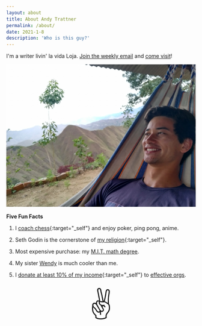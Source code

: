 ```yaml
---
layout: about
title: About Andy Trattner
permalink: /about/
date: 2021-1-8
description: 'Who is this guy?'
---
```


I'm a writer livin' la vida Loja. [Join the weekly email](/join) and [come visit](/visit)!

![](/img/happy-hammock.jpg#L)

**Five Fun Facts**

1. I [coach chess](/chess){:target="_self"} and enjoy poker, ping pong, anime.

2. Seth Godin is the cornerstone of [my religion](/influences){:target="_self"}.

3. Most expensive purchase: my [M.I.T. math degree](/img/18c-diploma.png).

4. My sister [Wendy](https://wendytrattner.com) is much cooler than me.

5. I [donate at least 10% of my income](/giving-what-we-can){:target="_self"} to [effective orgs](https://www.givewell.org/).

<div style="font-size:80px; text-align: center">&#9996;</div>




<!--3. At age 9, I [became an orphan](https://www.jsonline.com/story/sports/columnists/gary-damato/2017/05/16/damato-inmate-no-500995-key-erin-hills/101438010/).-->

<!--
I'm an engineer with the heart of an educator and the spirit of an entrepreneur, currently living in Loja (Ecuador). Come [visit](/visit)!

![](/img/happy-hammock.jpg#L)

I've written [1 book](/books) and [{{site.posts.length}} blog posts](/things). It would be an honor to have you [join the weekly email](/subscribe).

Five Fun Facts:
1. I am a [chess coach](/chess) constantly tempted by poker, ping pong, and anime.
2. The most expensive thing I ever bought was my [M.I.T. math degree](/).
3. Just before my tenth birthday, I [became](/) an orphan.
4. My sister [Wendy](https://wendytrattner.com) is significantly cooler than me and doesn't like being a fun fact.
5. I [donate at least 10% of my income](/giving-what-we-can) to disproportionately effective organizations.

Big thanks to many formative [influences](/influences).

<span style='font-size:80px;'>&#9996;</span>
-->



<!--
I'm a writer living in Loja, Ecuador. Come [visit](/visit)!

![](/img/happy-hammock.jpg#L)

I've written [1 book](/books) and [{{site.posts.length}} blog posts](/things). It would be an honor to have you [join the weekly email](/subscribe).

Five Fun Facts:
1. I could do ping pong and anime all day long.
2. The most expensive thing I ever bought was my [M.I.T. math degree](/).
3. I [became](/) an orphan at age nine.
4. My sister [Wendy](https://wendytrattner.com) is significantly cooler than me.
5. I have [pledged to donate 10% of my income](/giving-what-we-can) to organizations that do the most good.

Big thanks to many formative [influences](/influences).

<span style='font-size:80px;'>&#9996;</span>
-->




<!--
I'm currently building a home in Loja, Ecuador and [turning pro](/influences/#pro).

![](/img/happy-hammock.jpg#L)

Life is groovy.
-->




<!--
explore the blog with the links below
and
here's my living list of inspiring influences


- [Brushing Teeth](https://andytrattner.com/brushing-teeth.html)
- [Entrepreneurship](https://andytrattner.com/entrepreneurship.html)
- [Baseline Normal](https://andytrattner.com/normal.html)
- [Presidential Conversations](https://andytrattner.com/presidential-conversations.html)
- [Giving What We Can](https://andytrattner.com/giving-what-we-can.html)
- [Positive Sum](https://andytrattner.com/positive-sum.html)
- [My First Book](https://andytrattner.com/first-book.html)

This blog is called "ALT Thoughts" from my initials. To get a sample, click random at the bottom of this page, search the archive, jump to whatever's [latest]({{site.posts.first.url | prepend: site.baseurl }}), or try some past favorites:

See Github for the [source code](https://github.com/trattner/trattner.github.io/).

If you'd like to follow along,

Here are some favorite past articles

In case you're looking for recommended reading, I recently consolidated this [ongoing list of my major influences](https://andytrattner.com/influences/).

Snail mail and ringing phones are comforting in my old age. When in doubt, [reach out](/contact)!

As always, [enjoying food](https://github.com/trattner/atratt/blob/master/_posts/2019-1-31-food.md) and tempted to [play poker against my best interests](https://github.com/trattner/atratt/blob/master/_posts/2019-1-25-poker-sim.md).

You may [join me](https://docs.google.com/forms/d/e/1FAIpQLSfH7b6KQZvwVUkZ-pO_wKsEGPT08IfQUHVVVTNRK-WMajTjSQ/viewform?usp=sf_link) if you'd like to get new posts by email. I promise to never share or sell your data, and you can opt-out at any time.

I've previously posted [some links to what the Internet has said about me](https://andytrattner.com/February-2020.html#on-social-media-and-google){:target="_blank"}.

I enjoy [cooking](https://github.com/trattner/atratt/blob/master/_posts/2019-1-31-food.md) and I always do the dishes. Once upon a time, [I made a fancy battlebot](https://github.com/trattner/atratt/blob/master/_posts/2019-1-31-battlebot.md). I'm often tempted to play poker [against my best interests](https://github.com/trattner/atratt/blob/master/_posts/2019-1-25-poker-sim.md). I am affectionate towards animals but don't like having pets. I cry during beautiful movie moments. I dare you to beat me at ping pong and would love to throw a frisbee.

Words my friends use to describe me: genuine, friendly, introspective, self-improving, spontaneous, quirky.

Previously, I worked in customer
My professional background includes [ReadMe](https://andytrattner.com/March-2020.html), [Scale AI](https://andytrattner.com/Scale-AI.html), [Lean On Me](https://lean0n.me/), [the White House](https://blog.ed.gov/2017/07/the-ability-to-inspire/), [MIT](/img/mit-diploma.png), and [the Space Station](https://ntrs.nasa.gov/citations/20160001341). I've previously posted some links to [what the Internet has said about me](https://andytrattner.com/February-2020.html#on-social-media-and-google).

-->
